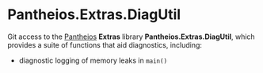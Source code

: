 # Pantheios.Extras.DiagUtil

Git access to the [Pantheios](http://pantheios.org/) **Extras** library **Pantheios.Extras.DiagUtil**, which provides a suite of functions that aid diagnostics, including:
 - diagnostic logging of memory leaks in ```main()```

